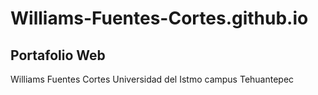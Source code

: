 # Williams-Fuentes-Cortes.github.io
## Portafolio Web
Williams Fuentes Cortes
Universidad del Istmo campus Tehuantepec
